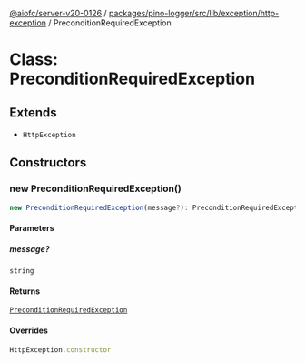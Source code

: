 [@aiofc/server-v20-0126](../../../../../../../index.md) / [packages/pino-logger/src/lib/exception/http-exception](../index.md) / PreconditionRequiredException

# Class: PreconditionRequiredException

## Extends

- `HttpException`

## Constructors

### new PreconditionRequiredException()

```ts
new PreconditionRequiredException(message?): PreconditionRequiredException
```

#### Parameters

##### message?

`string`

#### Returns

[`PreconditionRequiredException`](PreconditionRequiredException.md)

#### Overrides

```ts
HttpException.constructor
```
